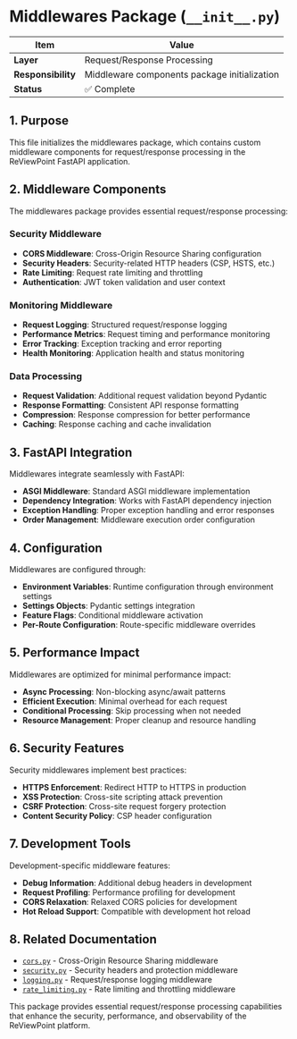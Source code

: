 # Middlewares Package (`__init__.py`)

| Item               | Value                                       |
| ------------------ | ------------------------------------------- |
| **Layer**          | Request/Response Processing                 |
| **Responsibility** | Middleware components package initialization |
| **Status**         | ✅ Complete                                 |

## 1. Purpose

This file initializes the middlewares package, which contains custom middleware components for request/response processing in the ReViewPoint FastAPI application.

## 2. Middleware Components

The middlewares package provides essential request/response processing:

### Security Middleware
- **CORS Middleware**: Cross-Origin Resource Sharing configuration
- **Security Headers**: Security-related HTTP headers (CSP, HSTS, etc.)
- **Rate Limiting**: Request rate limiting and throttling
- **Authentication**: JWT token validation and user context

### Monitoring Middleware
- **Request Logging**: Structured request/response logging
- **Performance Metrics**: Request timing and performance monitoring
- **Error Tracking**: Exception tracking and error reporting
- **Health Monitoring**: Application health and status monitoring

### Data Processing
- **Request Validation**: Additional request validation beyond Pydantic
- **Response Formatting**: Consistent API response formatting
- **Compression**: Response compression for better performance
- **Caching**: Response caching and cache invalidation

## 3. FastAPI Integration

Middlewares integrate seamlessly with FastAPI:

- **ASGI Middleware**: Standard ASGI middleware implementation
- **Dependency Integration**: Works with FastAPI dependency injection
- **Exception Handling**: Proper exception handling and error responses
- **Order Management**: Middleware execution order configuration

## 4. Configuration

Middlewares are configured through:

- **Environment Variables**: Runtime configuration through environment settings
- **Settings Objects**: Pydantic settings integration
- **Feature Flags**: Conditional middleware activation
- **Per-Route Configuration**: Route-specific middleware overrides

## 5. Performance Impact

Middlewares are optimized for minimal performance impact:

- **Async Processing**: Non-blocking async/await patterns
- **Efficient Execution**: Minimal overhead for each request
- **Conditional Processing**: Skip processing when not needed
- **Resource Management**: Proper cleanup and resource handling

## 6. Security Features

Security middlewares implement best practices:

- **HTTPS Enforcement**: Redirect HTTP to HTTPS in production
- **XSS Protection**: Cross-site scripting attack prevention
- **CSRF Protection**: Cross-site request forgery protection
- **Content Security Policy**: CSP header configuration

## 7. Development Tools

Development-specific middleware features:

- **Debug Information**: Additional debug headers in development
- **Request Profiling**: Performance profiling for development
- **CORS Relaxation**: Relaxed CORS policies for development
- **Hot Reload Support**: Compatible with development hot reload

## 8. Related Documentation

- [`cors.py`](cors.py.md) - Cross-Origin Resource Sharing middleware
- [`security.py`](security.py.md) - Security headers and protection middleware
- [`logging.py`](logging.py.md) - Request/response logging middleware
- [`rate_limiting.py`](rate_limiting.py.md) - Rate limiting and throttling middleware

This package provides essential request/response processing capabilities that enhance the security, performance, and observability of the ReViewPoint platform.